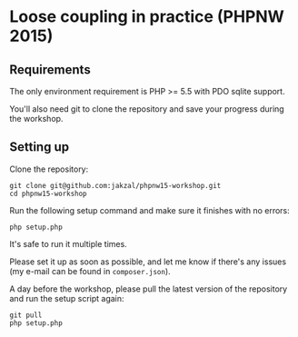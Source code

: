 # Loose coupling in practice (PHPNW 2015)

## Requirements

The only environment requirement is PHP >= 5.5 with PDO sqlite support.

You'll also need git to clone the repository and save your progress
during the workshop.

## Setting up

Clone the repository:

    git clone git@github.com:jakzal/phpnw15-workshop.git
    cd phpnw15-workshop

Run the following setup command and make sure it finishes with no errors:

    php setup.php

It's safe to run it multiple times.

Please set it up as soon as possible, and let me know if there's any issues
(my e-mail can be found in `composer.json`).

A day before the workshop, please pull the latest version of the repository
and run the setup script again:

    git pull
    php setup.php

